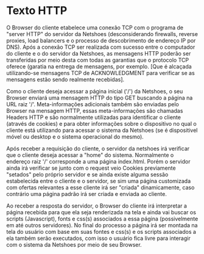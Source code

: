 # Texto HTTP

O Browser do cliente etabelece uma conexão TCP com o programa de "server HTTP" do servidor da Netshoes (desconsiderando firewalls, reverse proxies, load balancers e o processo de descobrimento de endereço IP por DNS). 
Após a conexão TCP ser realizada com sucesso entre o computador do cliente e o do servidor da Netshoes, as mensagens HTTP poderão ser transferidas por meio desta com todas as garantias que o protocolo TCP oferece (garatia na entrega de mensagens, por exemplo. [Que é alcaçada utilizando-se mensagens TCP de ACKNOWLEDGMENT para verificar se as mensagens estão sendo realmente recebidas].

Como o cliente deseja acessar a página inicial ('/') da Netshoes, o seu Browser enviará uma mensagem HTTP do tipo GET buscando a página na URL raiz '/'. Meta-informações adicionais também são enviadas pelo Browser na mensagem HTTP, essas meta-informações são chamadas Headers HTTP e são normalmente utilizadas para identificar o cliente (através de cookies) e para obter informações sobre o dispositivo no qual o cliente está utilizando para acessar o sistema da Netshoes (se é dispositivel móvel ou desktop e o sistema operacional do mesmo).

Após receber a requisição do cliente, o servidor da netshoes irá verificar que o cliente deseja acessar a "home" do sistema. Normalmente o endereço raiz '/' corresponde a uma página index.html. Porém o servidor ainda irá verificar se junto com o request veio Cookies previamente "setados" pelo próprio servidor e se ainda  existe alguma sessão estabelecida entre o cliente e o servidor, se sim uma página customizada com ofertas relevantes a esse cliente irá ser "criada" dinamicamente, caso contrário uma página padrão irá ser criada e enviada ao cliente.

Ao receber a resposta do servidor, o Browser do cliente irá interpretar a página recebida para que ela seja renderizada na tela e ainda vai buscar os scripts (Javascript), fonts e css(s) associados a essa página (possivelmente em até outros servidores). No final do processo a página irá ser montada na tela do usuário com base em suas fontes e css(s) e os scripts associados a ela também serão executados, com isso o usuário fica livre para interagir com o sistema da Netshoes por meio de seu Browser.
